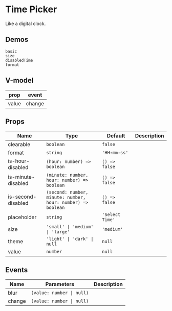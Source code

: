 # Time Picker
Like a digital clock.
## Demos
```demo
basic
size
disabledTime
format
```
## V-model
|prop|event|
|-|-|
|value|change|

## Props
|Name|Type|Default|Description|
|-|-|-|-|
|clearable|`boolean`|`false`||
|format|`string`|`'HH:mm:ss'`||
|is-hour-disabled|`(hour: number) => boolean`|`() => false`||
|is-minute-disabled|`(minute: number, hour: number) => boolean`|`() => false`||
|is-second-disabled|`(second: number, minute: number, hour: number) => boolean`|`() => false`||
|placeholder|`string`|`'Select Time'`||
|size|`'small' \| 'medium' \| 'large'`|`'medium'`||
|theme|`'light' \| 'dark' \| null`|`null`||
|value|`number`|`null`||


## Events
|Name|Parameters|Description|
|-|-|-|
|blur|`(value: number \| null)`||
|change|`(value: number \| null)`||